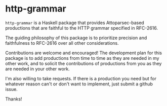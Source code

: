 # http-grammar

`http-grammar` is a Haskell package that provides Attoparsec-based
productions that are faithful to the HTTP grammar specified in RFC-2616.

The guiding philosophy of this package is to prioritize precision and
faithfulness to RFC-2616 over all other considerations.

Contributions are welcome and encouraged! The development plan for this
package is to add productions from time to time as they are needed in
my other work, and to solicit the contributions of productions from you
as they are needed in your other work.

I'm also willing to take requests. If there is a production you need but for
whatever reason can't or don't want to implement, just submit a github issue.

Thanks!


